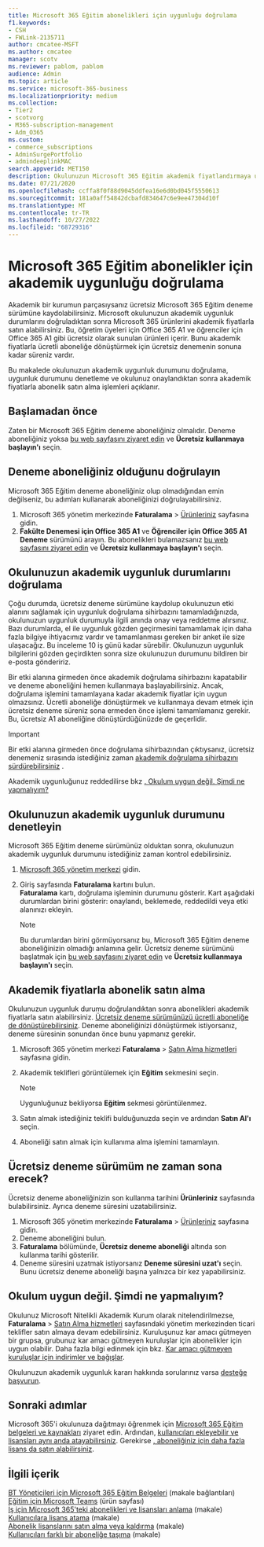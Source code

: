 ```yaml
---
title: Microsoft 365 Eğitim abonelikleri için uygunluğu doğrulama
f1.keywords:
- CSH
- FWLink-2135711
author: cmcatee-MSFT
ms.author: cmcatee
manager: scotv
ms.reviewer: pablom, pablom
audience: Admin
ms.topic: article
ms.service: microsoft-365-business
ms.localizationpriority: medium
ms.collection:
- Tier2
- scotvorg
- M365-subscription-management
- Adm_O365
ms.custom:
- commerce_subscriptions
- AdminSurgePortfolio
- admindeeplinkMAC
search.appverid: MET150
description: Okulunuzun Microsoft 365 Eğitim akademik fiyatlandırmaya uygunluğunu doğrulamayı öğrenin.
ms.date: 07/21/2020
ms.openlocfilehash: ccffa8f0f88d9045ddfea16e6d0bd045f5550613
ms.sourcegitcommit: 181a0aff54842dcbafd834647c6e9ee47304d10f
ms.translationtype: MT
ms.contentlocale: tr-TR
ms.lasthandoff: 10/27/2022
ms.locfileid: "68729316"
---
```

# <a name="verify-academic-eligibility-for-microsoft-365-education-subscriptions"></a>Microsoft 365 Eğitim abonelikler için akademik uygunluğu doğrulama

Akademik bir kurumun parçasıysanız ücretsiz Microsoft 365 Eğitim deneme sürümüne kaydolabilirsiniz. Microsoft okulunuzun akademik uygunluk durumlarını doğruladıktan sonra Microsoft 365 ürünlerini akademik fiyatlarla satın alabilirsiniz. Bu, öğretim üyeleri için Office 365 A1 ve öğrenciler için Office 365 A1 gibi ücretsiz olarak sunulan ürünleri içerir. Bunu akademik fiyatlarla ücretli aboneliğe dönüştürmek için ücretsiz denemenin sonuna kadar süreniz vardır.

Bu makalede okulunuzun akademik uygunluk durumunu doğrulama, uygunluk durumunu denetleme ve okulunuz onaylandıktan sonra akademik fiyatlarla abonelik satın alma işlemleri açıklanır.

## <a name="before-you-begin"></a>Başlamadan önce

Zaten bir Microsoft 365 Eğitim deneme aboneliğiniz olmalıdır. Deneme aboneliğiniz yoksa [bu web sayfasını ziyaret edin](https://www.microsoft.com/microsoft-365/academic/compare-office-365-education-plans?activetab=tab%3aprimaryr1) ve **Ücretsiz kullanmaya başlayın'ı** seçin.

## <a name="verify-that-you-have-a-trial-subscription"></a>Deneme aboneliğiniz olduğunu doğrulayın

Microsoft 365 Eğitim deneme aboneliğiniz olup olmadığından emin değilseniz, bu adımları kullanarak aboneliğinizi doğrulayabilirsiniz.

1. Microsoft 365 yönetim merkezinde **Faturalama** \> <a href="https://go.microsoft.com/fwlink/p/?linkid=842054" target="_blank">Ürünleriniz</a> sayfasına gidin.
2. **Fakülte Denemesi için Office 365 A1** ve **Öğrenciler için Office 365 A1 Deneme** sürümünü arayın. Bu abonelikleri bulamazsanız [bu web sayfasını ziyaret edin](https://www.microsoft.com/microsoft-365/academic/compare-office-365-education-plans?activetab=tab%3aprimaryr1) ve **Ücretsiz kullanmaya başlayın'ı** seçin.

## <a name="verify-your-schools-academic-eligibility"></a>Okulunuzun akademik uygunluk durumlarını doğrulama

Çoğu durumda, ücretsiz deneme sürümüne kaydolup okulunuzun etki alanını sağlamak için uygunluk doğrulama sihirbazını tamamladığınızda, okulunuzun uygunluk durumuyla ilgili anında onay veya reddetme alırsınız. Bazı durumlarda, el ile uygunluk gözden geçirmesini tamamlamak için daha fazla bilgiye ihtiyacımız vardır ve tamamlanması gereken bir anket ile size ulaşacağız. Bu inceleme 10 iş günü kadar sürebilir. Okulunuzun uygunluk bilgilerini gözden geçirdikten sonra size okulunuzun durumunu bildiren bir e-posta göndeririz.

Bir etki alanına girmeden önce akademik doğrulama sihirbazını kapatabilir ve deneme aboneliğini hemen kullanmaya başlayabilirsiniz. Ancak, doğrulama işlemini tamamlayana kadar akademik fiyatlar için uygun olmazsınız. Ücretli aboneliğe dönüştürmek ve kullanmaya devam etmek için ücretsiz deneme süreniz sona ermeden önce işlemi tamamlamanız gerekir. Bu, ücretsiz A1 aboneliğine dönüştürdüğünüzde de geçerlidir.

> [!IMPORTANT]
> Bir etki alanına girmeden önce doğrulama sihirbazından çıktıysanız, ücretsiz denemeniz sırasında istediğiniz zaman [akademik doğrulama sihirbazını sürdürebilirsiniz](https://go.microsoft.com/fwlink/p/?linkid=2135255) .

Akademik uygunluğunuz reddedilirse bkz [. Okulum uygun değil. Şimdi ne yapmalıyım?](#my-school-isnt-eligible-what-do-i-do-now)

## <a name="check-the-status-of-your-schools-academic-eligibility"></a>Okulunuzun akademik uygunluk durumunu denetleyin

Microsoft 365 Eğitim deneme sürümünüz olduktan sonra, okulunuzun akademik uygunluk durumunu istediğiniz zaman kontrol edebilirsiniz.

1. <a href="https://go.microsoft.com/fwlink/p/?linkid=2024339" target="_blank">Microsoft 365 yönetim merkezi</a> gidin.
2. Giriş sayfasında **Faturalama** kartını bulun.\
    **Faturalama** kartı, doğrulama işleminin durumunu gösterir. Kart aşağıdaki durumlardan birini gösterir: onaylandı, beklemede, reddedildi veya etki alanınızı ekleyin.

    > [!NOTE]
    > Bu durumlardan birini görmüyorsanız bu, Microsoft 365 Eğitim deneme aboneliğinizin olmadığı anlamına gelir. Ücretsiz deneme sürümünü başlatmak için [bu web sayfasını ziyaret edin](https://www.microsoft.com/microsoft-365/academic/compare-office-365-education-plans?activetab=tab%3aprimaryr1) ve **Ücretsiz kullanmaya başlayın'ı** seçin.

## <a name="buy-subscriptions-at-academic-prices"></a>Akademik fiyatlarla abonelik satın alma

Okulunuzun uygunluk durumu doğrulandıktan sonra abonelikleri akademik fiyatlarla satın alabilirsiniz. [Ücretsiz deneme sürümünüzü ücretli aboneliğe de dönüştürebilirsiniz](../try-or-buy-microsoft-365.md). Deneme aboneliğinizi dönüştürmek istiyorsanız, deneme süresinin sonundan önce bunu yapmanız gerekir.

1. Microsoft 365 yönetim merkezi **Faturalama** \> <a href="https://go.microsoft.com/fwlink/p/?linkid=868433" target="_blank">Satın Alma hizmetleri</a> sayfasına gidin.
2. Akademik teklifleri görüntülemek için **Eğitim** sekmesini seçin.

    > [!NOTE]
    > Uygunluğunuz bekliyorsa **Eğitim** sekmesi görüntülenmez.

3. Satın almak istediğiniz teklifi bulduğunuzda seçin ve ardından **Satın Al'ı** seçin.
4. Aboneliği satın almak için kullanıma alma işlemini tamamlayın.

## <a name="when-does-my-free-trial-end"></a>Ücretsiz deneme sürümüm ne zaman sona erecek?

Ücretsiz deneme aboneliğinizin son kullanma tarihini **Ürünleriniz** sayfasında bulabilirsiniz. Ayrıca deneme süresini uzatabilirsiniz.

1. Microsoft 365 yönetim merkezinde **Faturalama** \> <a href="https://go.microsoft.com/fwlink/p/?linkid=842054" target="_blank">Ürünleriniz</a> sayfasına gidin.
2. Deneme aboneliğini bulun.
3. **Faturalama** bölümünde, **Ücretsiz deneme aboneliği** altında son kullanma tarihi gösterilir.
4. Deneme süresini uzatmak istiyorsanız **Deneme süresini uzat'ı** seçin. Bunu ücretsiz deneme aboneliği başına yalnızca bir kez yapabilirsiniz.

## <a name="my-school-isnt-eligible-what-do-i-do-now"></a>Okulum uygun değil. Şimdi ne yapmalıyım?

Okulunuz Microsoft Nitelikli Akademik Kurum olarak nitelendirilmezse, **Faturalama** \> <a href="https://go.microsoft.com/fwlink/p/?linkid=868433" target="_blank">Satın Alma hizmetleri</a> sayfasındaki yönetim merkezinden ticari teklifler satın almaya devam edebilirsiniz. Kuruluşunuz kar amacı gütmeyen bir grupsa, grubunuz kar amacı gütmeyen kuruluşlar için abonelikler için uygun olabilir. Daha fazla bilgi edinmek için bkz. [Kar amacı gütmeyen kuruluşlar için indirimler ve bağışlar](https://www.microsoft.com/nonprofits/eligibility).

Okulunuzun akademik uygunluk kararı hakkında sorularınız varsa [desteğe başvurun](../../admin/get-help-support.md).

## <a name="next-steps"></a>Sonraki adımlar

Microsoft 365'i okulunuza dağıtmayı öğrenmek için [Microsoft 365 Eğitim belgeleri ve kaynakları](/microsoft-365/education/deploy/) ziyaret edin. Ardından, [kullanıcıları ekleyebilir ve lisansları aynı anda atayabilirsiniz](../../admin/add-users/add-users.md). Gerekirse [, aboneliğiniz için daha fazla lisans da satın alabilirsiniz](../licenses/buy-licenses.md).

## <a name="related-content"></a>İlgili içerik

[BT Yöneticileri için Microsoft 365 Eğitim Belgeleri](/education/itadmins) (makale bağlantıları)\
[Eğitim için Microsoft Teams](https://microsoft.com/education/products/teams/default.aspx) (ürün sayfası)\
[İş için Microsoft 365'teki abonelikleri ve lisansları anlama](../licenses/subscriptions-and-licenses.md) (makale)\
[Kullanıcılara lisans atama](../../admin/manage/assign-licenses-to-users.md) (makale)\
[Abonelik lisanslarını satın alma veya kaldırma](../licenses/buy-licenses.md) (makale)\
[Kullanıcıları farklı bir aboneliğe taşıma](move-users-different-subscription.md) (makale)
